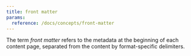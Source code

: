 ```yaml
---
title: front matter
params:
  reference: /docs/concepts/front-matter
---
```


The term _front matter_ refers to the metadata at the beginning of each content page, separated from the content by format-specific delimiters.
